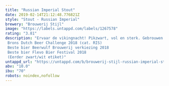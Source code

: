 ```yaml
---
title: "Russian Imperial Stout"
date: 2019-02-14T21:12:48.776821Z
style: "Stout - Russian Imperial"
brewery: "Brouwerij Stijl"
image: "https://labels.untappd.com/labels/1267578"
rating: "3.81"
description: "Ervaar de vikingnacht! Pikzwart, vol en sterk. Gebrouwen met zeezout en vanille. Brons Dutch Beer Challenge 2018 (cat. RIS) Beste bier Beerwulf Brouwerij verkiezing 2018 Beste bier Flevo Bier Festival 2018 (Eerder zwart/wit etiket)"
untappd_url: "https://untappd.com/b/brouwerij-stijl-russian-imperial-stout/1267578"
abv: "10.0"
ibu: "70"
robots: noindex,nofollow
---
```

